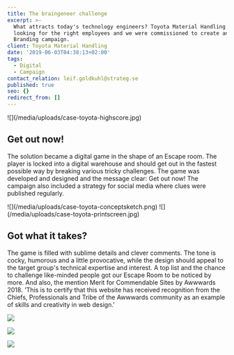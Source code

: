 ```yaml
---
title: The braingeneer challenge
excerpt: >-
  What attracts today's technology engineers? Toyota Material Handling was
  looking for the right employees and we were commissioned to create an Employer
  Branding campaign.
client: Toyota Material Handling
date: '2019-06-03T04:38:13+02:00'
tags:
  - Digital
  - Campaign
contact_relation: leif.goldkuhl@strateg.se
published: true
seo: {}
redirect_from: []
---
```


<Column md="6">  <Box    title="A challenge to challenge"    content="A world-famous brand with strong values and culture - is that enough to catch the  employees you want? The assignment was to create a campaign for the target group that was identified as 'Hunters' - hungry, engineered engineers with power. Thee are digital and triggered by challenges. We created an idea based on the target group's competition instinct and the desire to meet challenges that are not solved by anyone - a true braingineer."  /></Column>

<Column md="6">
![](/media/uploads/case-toyota-highscore.jpg)
</Column>

<EmbedPlayer src="https://player.vimeo.com/video/261798953" />

## Get out now!
The solution became a digital game in the shape of an Escape room. The player is locked into a digital warehouse and should get out in the fastest possible way by breaking various tricky challenges. The game was developed and designed and the message clear: Get out now! The campaign also included a strategy for social media where clues were published regularly.


<Column md="6">
![](/media/uploads/case-toyota-conceptsketch.png)
</Column>

<Column md="6">
![](/media/uploads/case-toyota-printscreen.jpg)
</Column>

## Got what it takes?

The game is filled with sublime details and clever comments. The tone is cocky, humorous and a little provocative, while the design should appeal to the target group's technical expertise and interest. A top list and the chance to challenge like-minded people got our Escape Room to be noticed by more. And also, the mention Merit for Commendable Sites by Awwwards 2018. 'This is to certify that this website has received recognition from the Chiefs, Professionals and Tribe of the Awwwards community as an example of skills and creativity in web design.'


![](/media/uploads/case-toyota-room-one.jpg)

![](/media/uploads/case-toyota-room-two.jpg)

![](/media/uploads/case-toyota-room-three.jpg)

